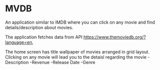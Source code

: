 # MVDB
An application similar to IMDB where you can click on any movie and find details/description about movies.

The application fetches data from API https://www.themoviedb.org/?language=en, 

The home screen has title wallpaper of movies arranged in grid layout. Clicking on any movie will lead you to the detaisl regarding the movie
-Description
-Revenue
-Release Date
-Genre
